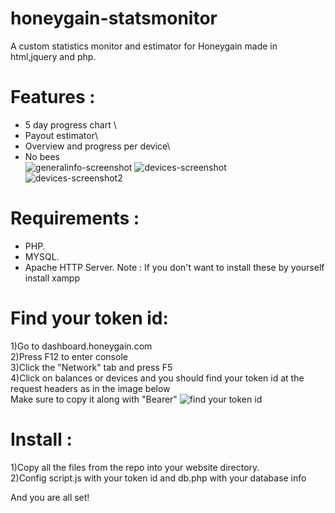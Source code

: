 # honeygain-statsmonitor

A custom statistics monitor and estimator for Honeygain made in html,jquery and php.




# Features :

  - 5 day progress chart \
  - Payout estimator\
  - Overview and progress per device\
  - No bees\
![generalinfo-screenshot](https://i.imgur.com/93htprw.png) 
![devices-screenshot](https://i.imgur.com/cJrxG0o.png)
![devices-screenshot2](https://i.imgur.com/3DAUY6p.png)

# Requirements :

  - PHP.
  - MYSQL.
  - Apache HTTP Server.
Note : If you don't want to install these by yourself install xampp 

# Find your token id:

1)Go to dashboard.honeygain.com \
2)Press F12 to enter console\
3)Click the "Network" tab and press F5\
4)Click on balances or devices and you should find your token id at the request headers as in the image below\
Make sure to copy it along with "Bearer"
![find your token id](https://i.imgur.com/YYOQpQ3.png) 


# Install :

 1)Copy all the files from the repo into your website directory.\
 2)Config script.js with your token id and db.php with your database info 

 
 And you are all set!
